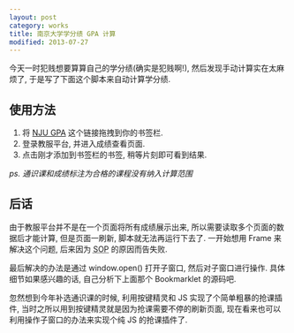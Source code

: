 ```yaml
---
layout: post
category: works
title: 南京大学学分绩 GPA 计算
modified: 2013-07-27
---
```

今天一时犯贱想要算算自己的学分绩(确实是犯贱啊!), 然后发现手动计算实在太麻烦了, 于是写了下面这个脚本来自动计算学分绩.

## 使用方法

1. 将 [NJU GPA][Bookmarklet] 这个链接拖拽到你的书签栏.
2. 登录教服平台, 并进入成绩查看页面.
3. 点击刚才添加到书签栏的书签, 稍等片刻即可看到结果.

*ps. 通识课和成绩标注为合格的课程没有纳入计算范围*

## 后话

由于教服平台并不是在一个页面将所有成绩展示出来, 所以需要读取多个页面的数据后才能计算, 但是页面一刷新, 脚本就无法再运行下去了.
一开始想用 Frame 来解决这个问题, 后来因为 <acronym title="Same Origin Policy">SOP</acronym> 的原因而告失败.

最后解决的办法是通过 window.open() 打开子窗口, 然后对子窗口进行操作.
具体细节如果感兴趣的话, 自己分析下上面那个 Bookmarklet 的源码吧.

忽然想到今年补选通识课的时候, 利用按键精灵和 JS 实现了个简单粗暴的抢课插件, 当时之所以用到按键精灵就是因为抢课需要不停的刷新页面, 现在看来也可以利用操作子窗口的办法来实现个纯 JS 的抢课插件了.

[Bookmarklet]: javascript:(function(){var%20scores=0;var%20grades=0;var%20href_array=[];var%20fin_count=0;var%20all=[];set_href_array(document.getElementsByTagName('table')[1]);for(var%20i=0;i<href_array.length;i++){open(href_array[i]).addEventListener('load',function(){handler(this);});}function%20trim(str){return%20str.replace(/^\s*/,'').replace(/\s*$/,'');}function%20set_href_array(link_table){var%20trs=link_table.children[0].children;var%20a;for(var%20i=0;i<trs.length;i++){a=trs[i].getElementsByTagName('a');if(a.length==0){continue;}href_array.push(a[0].href);}href_array.pop();}function%20handler(win){var%20table_body=win.document.getElementsByClassName('TABLE_BODY');var%20trs=table_body[0].getElementsByTagName('tr');var%20tds,name,type,ul,score;for(var%20i=1;i<trs.length;i++){tds=trs[i].getElementsByTagName('td');type=trim(tds[4].innerHTML);ul=tds[6].children[0];if(ul==undefined||type=='通识'){continue;}name=trim(tds[2].innerHTML);score=Number(tds[5].innerHTML);grade=Number(ul.innerHTML);all.push({'name':name,'score':score,'grade':grade,'type':type});scores+=score;grades+=grade*score;}fin_count++;check();win.close();}function%20check(){if(fin_count==href_array.length){var%20str='';for(var%20i=0;i<all.length;i++){str+=all[i].score+'\t'+all[i].grade+'\t'+all[i].type+'\t'+all[i].name+'\n';}str+='GPA:%20'+(grades/scores)/20;alert(str);}}})()
